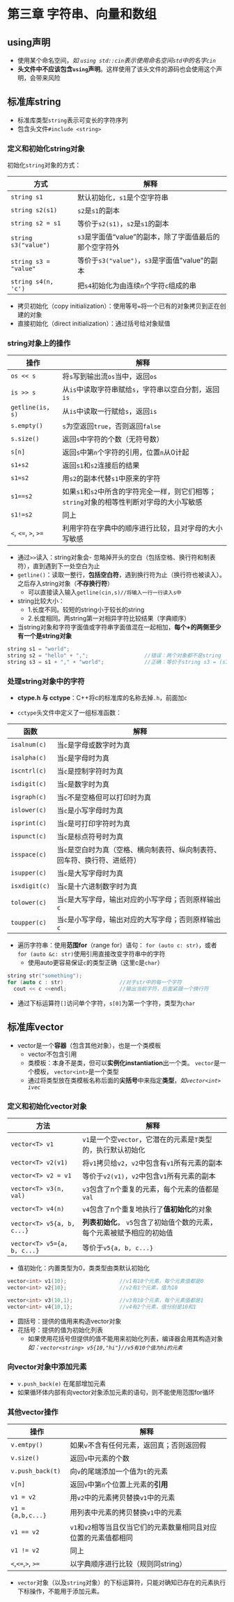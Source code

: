 # 第三章 字符串、向量和数组

## using声明
- 使用某个命名空间，*如 `using std::cin`表示使用命名空间`std`中的名字`cin`*
- **头文件中不应该包含`using`声明**。这样使用了该头文件的源码也会使用这个声明，会带来风险  

## 标准库string  
- 标准库类型`string`表示可变长的字符序列  
- 包含头文件`#include <string>`  

### 定义和初始化string对象

初始化`string`对象的方式：

| 方式 | 解释 |
| -- | -- |
| `string s1` | 默认初始化，`s1`是个空字符串 |
| `string s2(s1)` | `s2`是`s1`的副本 |
| `string s2 = s1` | 等价于`s2(s1)`，`s2`是`s1`的副本 |
| `string s3("value")` | `s3`是字面值“value”的副本，除了字面值最后的那个空字符外 |
| `string s3 = "value"` | 等价于`s3("value")`，`s3`是字面值"value"的副本 |
| `string s4(n, 'c')` | 把`s4`初始化为由连续`n`个字符`c`组成的串 |

- 拷贝初始化（copy initialization）：使用等号`=`将一个已有的对象拷贝到正在创建的对象
- 直接初始化（direct initialization）：通过括号给对象赋值  

### string对象上的操作  

| 操作 | 解释 |
|-----|-----|
| `os << s` | 将`s`写到输出流`os`当中，返回`os` |
| `is >> s` | 从`is`中读取字符串赋给`s`，字符串以空白分割，返回`is` |
| `getline(is, s)` | 从`is`中读取一行赋给`s`，返回`is` |
| `s.empty()` | `s`为空返回`true`，否则返回`false` |
| `s.size()` | 返回`s`中字符的个数（无符号数） |
| `s[n]` | 返回`s`中第`n`个字符的引用，位置`n`从0计起 |
| `s1+s2` | 返回`s1`和`s2`连接后的结果 |
| `s1=s2` | 用`s2`的副本代替`s1`中原来的字符 |
| `s1==s2` | 如果`s1`和`s2`中所含的字符完全一样，则它们相等；`string`对象的相等性判断对字母的大小写敏感 |
| `s1!=s2` | 同上 |
| `<`, `<=`, `>`, `>=` | 利用字符在字典中的顺序进行比较，且对字母的大小写敏感 |  

- 通过`>>`读入：string对象会- 忽略掉开头的空白（包括空格、换行符和制表符），直到遇到下一处空白为止
- `getline()`：读取一整行，**包括空白符**，遇到换行符为止（换行符也被读入）。之后存入string对象（**不存换行符**）
  - 可以直接读入输入`getline(cin,s)//将输入一行一行读入s中`
- string比较大小：
  - 1.长度不同。较短的string小于较长的string  
  - 2.长度相同。两string第一对相异字符比较结果（字典顺序）  
- 当string对象和字符字面值或字符串字面值混在一起相加，**每个+的两侧至少有一个是string对象**  
```cpp
string s1 = "world";
string s2 = "hello" + ",";                  //错误：两个对象都不是string
string s3 = s1 + "," + "world";             //正确：等价于string s3 = (s1 + ",") + "world";    
```

### 处理string对象中的字符

- **ctype.h 与 cctype**：C++将c的标准库的名称去掉`.h`，前面加`c`

- `cctype`头文件中定义了一组标准函数：

| 函数 | 解释 |
|-----|-----|
| `isalnum(c)` | 当`c`是字母或数字时为真 |
| `isalpha(c)` | 当`c`是字母时为真 |
| `iscntrl(c)` | 当`c`是控制字符时为真 |
| `isdigit(c)` | 当`c`是数字时为真 |
| `isgraph(c)` | 当`c`不是空格但可以打印时为真 |
| `islower(c)` | 当`c`是小写字母时为真 |
| `isprint(c)` | 当`c`是可打印字符时为真 |
| `ispunct(c)` | 当`c`是标点符号时为真 |
| `isspace(c)` | 当`c`是空白时为真（空格、横向制表符、纵向制表符、回车符、换行符、进纸符） |
| `isupper(c)` | 当`c`是大写字母时为真 |
| `isxdigit(c)` | 当`c`是十六进制数字时为真 |
| `tolower(c)` | 当`c`是大写字母，输出对应的小写字母；否则原样输出`c` |
| `toupper(c)` | 当`c`是小写字母，输出对应的大写字母；否则原样输出`c` |

- 遍历字符串：使用**范围for**（range for）语句： `for (auto c: str)`，或者 `for (auto &c: str)`使用引用直接改变字符串中的字符
  - 使用auto更容易保证`c`的类型正确（这里c是`char`）
```cpp
string str("something");
for (auto c : str)                  //对于str中的每一个字符
  cout << c <<endl;                 //输出当前字符，后面紧跟一个换行符
```
- 通过下标运算符`[]`访问单个字符，`s[0]`为第一个字符，类型为`char`

## 标准库vector  
- vector是一个**容器**（包含其他对象），也是一个类模板
  - vector不包含引用
  - 类模板：本身不是类，但可以**实例化instantiation**出一个类。 `vector`是一个模板， `vector<int>`是一个类型
  - 通过将类型放在类模板名称后面的**尖括号**中来指定**类型**，*如`vector<int> ivec`*  
### 定义和初始化vector对象  
| 方法 | 解释 |
|-----|-----|
| `vector<T> v1` | `v1`是一个空`vector`，它潜在的元素是`T`类型的，执行默认初始化 |
| `vector<T> v2(v1)` | 将`v1`拷贝给`v2`，`v2`中包含有`v1`所有元素的副本 |
| `vector<T> v2 = v1` | 等价于`v2(v1)`，`v2`中包含`v1`所有元素的副本 |
| `vector<T> v3(n, val)` | `v3`包含了n个重复的元素，每个元素的值都是`val` |
| `vector<T> v4(n)` | `v4`包含了n个重复地执行了**值初始化**的对象 |
| `vector<T> v5{a, b, c...}` |**列表初始化**， `v5`包含了初始值个数的元素，每个元素被赋予相应的初始值 |
| `vector<T> v5={a, b, c...}` | 等价于`v5{a, b, c...}` |  
- 值初始化：内置类型为0，类类型由类默认初始化  
```cpp
vector<int> v1(10);                 //v1有10个元素，每个元素值都是0
vector<int> v2{10};                 //v2有1个元素，值为10

vector<int> v3(10,1);               //v3有10个元素，每个元素值都是1
vector<int> v4{10,1};               //v4有2个元素，值分别是10和1                    
```  
- 圆括号：提供的值用来构造vector对象
- 花括号：提供的值为初始化列表
  - 如果使用花括号但提供的值不能用来初始化列表，编译器会用其构造对象  *如：`vector<string> v5{10,"hi"}//v5有10个值为hi的元素`*
  
### 向vector对象中添加元素

- `v.push_back(e)` 在尾部增加元素  
- 如果循环体内部有向vector对象添加元素的语句，则不能使用范围for循环  

### 其他vector操作

| 操作 | 解释 |
|-----|-----|
| `v.emtpy()` | 如果`v`不含有任何元素，返回真；否则返回假 |
| `v.size()` |  返回`v`中元素的个数|
| `v.push_back(t)` | 向`v`的尾端添加一个值为`t`的元素 |
| `v[n]` | 返回`v`中第`n`个位置上元素的**引用** |
| `v1 = v2` | 用`v2`中的元素拷贝替换`v1`中的元素  |
| `v1 = {a,b,c...}` | 用列表中元素的拷贝替换`v1`中的元素 |
| `v1 == v2` | `v1`和`v2`相等当且仅当它们的元素数量相同且对应位置的元素值都相同 |
| `v1 != v2` | 同上 |
| `<`,`<=`,`>`, `>=` | 以字典顺序进行比较（规则同string） |

- `vector`对象（以及`string`对象）的下标运算符，只能对确知已存在的元素执行下标操作，不能用于添加元素。
